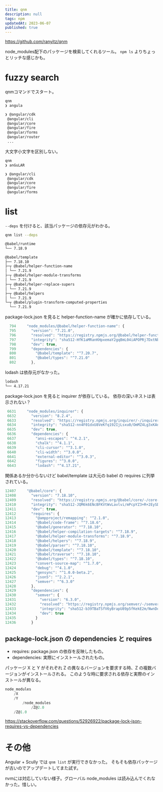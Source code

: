 ```yaml
---
title: qnm
description: null
tags: npm
updatedAt: 2023-06-07
published: true
---
```


https://github.com/ranyitz/qnm

node_modules配下のパッケージを検索してくれるツール。
`npm ls` よりちょっとリッチな感じかも。

# fuzzy search

qnmコマンドでスタート。

```sh
qnm
❯ angula 

❯ @angular/cdk
 @angular/cli
 @angular/core
 @angular/fire
 @angular/forms
 @angular/router
 ...
```

大文字小文字を区別しない。

```sh
qnm
❯ anGuLAR 

❯ @angular/cli
 @angular/cdk
 @angular/core
 @angular/fire
 @angular/forms
```

# list

`--deps` を付けると、該当パッケージの依存元がわかる。

```sh
qnm list --deps

@babel/runtime
└── 7.18.9

@babel/template
├── 7.18.10
├─┬ @babel/helper-function-name
│ └── 7.21.9
├─┬ @babel/helper-module-transforms
│ └── 7.21.9
├─┬ @babel/helper-replace-supers
│ └── 7.21.9
├─┬ @babel/helpers
│ └── 7.21.9
└─┬ @babel/plugin-transform-computed-properties
  └── 7.21.9
```

package-lock.json を見ると helper-function-name が確かに依存している。


```js
  794     "node_modules/@babel/helper-function-name": {
  795       "version": "7.21.0",
  796       "resolved": "https://registry.npmjs.org/@babel/helper-function-name/-/helper-function-name-7.21.0.tgz",
  797       "integrity": "sha512-HfK1aMRanKHpxemaY2gqBmL04iAPOPRj7DxtNbiDOrJK+gdwkiNRVpCpUJYbUT+aZyemKN8brqTOxzCaG6ExRg==",
  798       "dev": true,
  799       "dependencies": {
  800         "@babel/template": "^7.20.7",
  801         "@babel/types": "^7.21.0"
  802       },
```

lodash は依存元がなかった。

```bash
lodash
└── 4.17.21
```

package-lock.json を見ると inquirer が依存している。
依存の深いネストは表示されない？

```js
 6631     "node_modules/inquirer": {
 6632       "version": "8.2.4",
 6633       "resolved": "https://registry.npmjs.org/inquirer/-/inquirer-8.2.4.tgz",
 6634       "integrity": "sha512-nn4F01dxU8VeKfq192IjLsxu0/OmMZ4Lg3xKAns148rCaXP6ntAoEkVYZThWjwON8AlzdZZi6oqnhNbxUG9hVg==",
 6635       "dev": true,
 6636       "dependencies": {
 6637         "ansi-escapes": "^4.2.1",
 6638         "chalk": "^4.1.1",
 6639         "cli-cursor": "^3.1.0",
 6640         "cli-width": "^3.0.0",
 6641         "external-editor": "^3.0.3",
 6642         "figures": "^3.0.0",
 6643         "lodash": "^4.17.21",
```

関係あるか分からないけど babel/template は大元の babel の requires に列挙されている。

```js
12407     "@babel/core": {
12408       "version": "7.18.10",
12409       "resolved": "https://registry.npmjs.org/@babel/core/-/core-7.18.10.tgz",
12410       "integrity": "sha512-JQM6k6ENcBFKVtWvLavlvi/mPcpYZ3+R+2EySDEMSMbp7Mn4FexlbbJVrx2R7Ijhr01T8gyqrOaABWIOgxeUyw==",
12411       "dev": true,
12412       "requires": {
12413         "@ampproject/remapping": "^2.1.0",
12414         "@babel/code-frame": "^7.18.6",
12415         "@babel/generator": "^7.18.10",
12416         "@babel/helper-compilation-targets": "^7.18.9",
12417         "@babel/helper-module-transforms": "^7.18.9",
12418         "@babel/helpers": "^7.18.9",
12419         "@babel/parser": "^7.18.10",
12420         "@babel/template": "^7.18.10",
12421         "@babel/traverse": "^7.18.10",
12422         "@babel/types": "^7.18.10",
12423         "convert-source-map": "^1.7.0",
12424         "debug": "^4.1.0",
12425         "gensync": "^1.0.0-beta.2",
12426         "json5": "^2.2.1",
12427         "semver": "^6.3.0"
12428       },
12429       "dependencies": {
12430         "semver": {
12431           "version": "6.3.0",
12432           "resolved": "https://registry.npmjs.org/semver/-/semver-6.3.0.tgz",
12433           "integrity": "sha512-b39TBaTSfV6yBrapU89p5fKekE2m/NwnDocOVruQFS1/veMgdzuPcnOM34M6CwxW8jH/lxEa5rBoDeUwu5HHTw==",
12434           "dev": true
12435         }
12436       } 
```

## package-lock.json の dependencies と requires

- requires: package.json の依存を反映したもの。
- dependencies: 実際にインストールされたもの。

パッケージ X と Y がそれぞれ Z の異なるバージョンを要求する時、Z の複数バージョンがインストールされる。
このような時に要求される依存と実際のインストールが異なる。

```js
node_modules
    /X
    /Y
        /node_modules
            /Z@2.0
    /Z@1.0
```

https://stackoverflow.com/questions/52926922/package-lock-json-requires-vs-dependencies

# その他

Angular + Scully では `qnm list` が実行できなかった。
そもそも依存パッケージが古いのでアップデートしてまた試す。

nvmには対応していない様子。グローバル node_modules は読み込んでくれなかった。惜しい。
